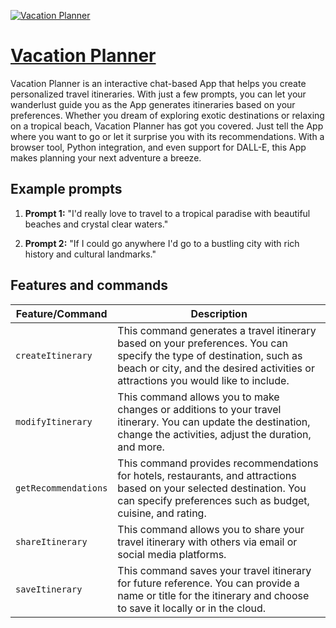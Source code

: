 [![Vacation Planner](https://files.oaiusercontent.com/file-9oZl0Ky3G4QA7PyHwDyjngO4?se=2123-10-16T04%3A19%3A51Z&sp=r&sv=2021-08-06&sr=b&rscc=max-age%3D31536000%2C%20immutable&rscd=attachment%3B%20filename%3D453ccd2c-4c0d-4be4-8f13-2a4f3d135cf6.png&sig=dnEXWDedciqWg5d9x6LbHBGr%2Bs6EWICkXODCCsb4gc4%3D)](https://chat.openai.com/g/g-XeYTWNSme-vacation-planner)

# [Vacation Planner](https://chat.openai.com/g/g-XeYTWNSme-vacation-planner)

Vacation Planner is an interactive chat-based App that helps you create personalized travel itineraries. With just a few prompts, you can let your wanderlust guide you as the App generates itineraries based on your preferences. Whether you dream of exploring exotic destinations or relaxing on a tropical beach, Vacation Planner has got you covered. Just tell the App where you want to go or let it surprise you with its recommendations. With a browser tool, Python integration, and even support for DALL-E, this App makes planning your next adventure a breeze.

## Example prompts

1. **Prompt 1:** "I'd really love to travel to a tropical paradise with beautiful beaches and crystal clear waters."

2. **Prompt 2:** "If I could go anywhere I'd go to a bustling city with rich history and cultural landmarks."

## Features and commands

| Feature/Command | Description |
| --- | --- |
| `createItinerary` | This command generates a travel itinerary based on your preferences. You can specify the type of destination, such as beach or city, and the desired activities or attractions you would like to include. |
| `modifyItinerary` | This command allows you to make changes or additions to your travel itinerary. You can update the destination, change the activities, adjust the duration, and more. |
| `getRecommendations` | This command provides recommendations for hotels, restaurants, and attractions based on your selected destination. You can specify preferences such as budget, cuisine, and rating. |
| `shareItinerary` | This command allows you to share your travel itinerary with others via email or social media platforms. |
| `saveItinerary` | This command saves your travel itinerary for future reference. You can provide a name or title for the itinerary and choose to save it locally or in the cloud. |